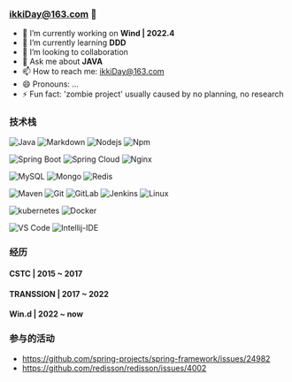 ### ikkiDay@163.com 👋

<!--
**Ikki-Dai/ikki-Dai** is a ✨ _special_ ✨ repository because its `README.md` (this file) appears on your GitHub profile. -->

<!--Here are some ideas to get you started:-->

- 🔭 I’m currently working on **Wind | 2022.4**
- 🌱 I’m currently learning **DDD**
- 👯 I’m looking to collaboration <!-- - 🤔 I’m looking for help with ...-->
- 💬 Ask me about **JAVA**
- 📫 How to reach me: ikkiDay@163.com
- 😄 Pronouns: ...
- ⚡ Fun fact: 'zombie project' usually caused by no planning, no research

### 技术栈
![Java](http://img.shields.io/badge/-Java-35c7ff?style=flat-square&logo=java&logoColor=ffffff)
![Markdown](https://img.shields.io/badge/-Markdown-000000?style=flat-square&logo=markdown)
![Nodejs](https://img.shields.io/badge/-Nodejs-339933?style=flat-square&logo=Node.js&logoColor=ffffff)
![Npm](https://img.shields.io/badge/-npm-CB3837?style=flat-square&logo=npm)

![Spring Boot](http://img.shields.io/badge/-Spring%20Boot-6DB33F?style=flat-square&logo=Spring&logoColor=ffffff)
![Spring Cloud](http://img.shields.io/badge/-Spring%20Cloud-6DB33F?style=flat-square&logo=Spring&logoColor=ffffff)
![Nginx](https://img.shields.io/badge/-Nginx-269539?style=flat-square&logo=nginx&logoColor=ffffff)

![MySQL](http://img.shields.io/badge/-MySQL-4479A1?style=flat-square&logo=MySQL&logoColor=ffffff)
![Mongo](http://img.shields.io/badge/-MongoDB-47A248?style=flat-square&logo=MongoDB&logoColor=ffffff)
![Redis](http://img.shields.io/badge/-Redis-DC382D?style=flat-square&logo=Redis&logoColor=ffffff)

![Maven](http://img.shields.io/badge/-maven-460856?style=flat-square&logo=Apache%20Maven&logoColor=ffffff)
![Git](https://img.shields.io/badge/-Git-%23F05032?style=flat-square&logo=git&logoColor=%23ffffff)
![GitLab](https://img.shields.io/badge/-GitLab-FCA121?style=flat-square&logo=gitlab)
![Jenkins](http://img.shields.io/badge/-Jenkins-D24939?style=flat-square&logo=Jenkins&logoColor=ffffff)
![Linux](https://img.shields.io/badge/-Linux-FCC624?style=flat-square&logo=linux&logoColor=ffffff)

![kubernetes](https://img.shields.io/badge/-kubernetes-326CE5?style=flat-square&logo=kubernetes&logoColor=ffffff)
![Docker](https://img.shields.io/badge/-Docker-2496ED?style=flat-square&logo=Docker&logoColor=ffffff)

![VS Code](http://img.shields.io/badge/-VS%20Code-007ACC?style=flat-square&logo=visual-studio-code&logoColor=ffffff)
![Intellij-IDE](http://img.shields.io/badge/-IDEA-4444ff?style=flat-square&logo=intellij%20idea&logoColor=ffffff)

### 经历

#### CSTC | 2015 ~ 2017
#### TRANSSION | 2017 ~ 2022
#### Win.d | 2022 ~ now


### 参与的活动

 - https://github.com/spring-projects/spring-framework/issues/24982
 - https://github.com/redisson/redisson/issues/4002
